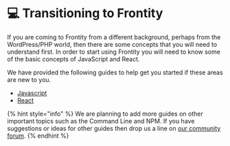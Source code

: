# 💻 Transitioning to Frontity

If you are coming to Frontity from a different background, perhaps from the WordPress/PHP world, then there are some concepts that you will need to understand first. In order to start using Frontity you will need to know some of the basic concepts of JavaScript and React. 

We have provided the following guides to help get you started if these areas are new to you.

* [Javascript](javascript-basics.md)
* [React](react-basic.md)

{% hint style="info" %}
We are planning to add more guides on other important topics such as the Command Line and NPM. If you have suggestions or ideas for other guides then drop us a line on [our community forum](https://community.frontity.org/c/docs-and-tutorials).
{% endhint %}

